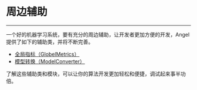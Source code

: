# 周边辅助

---

一个好的机器学习系统，要有充分的周边辅助，让开发者更加方便的开发，Angel提供了如下的辅助类，并将不断完善。


* [全局指标（GlobelMetrics）](./GlobalMetrics.md)
* [模型转换（ModelConverter）](./ModelConverter.md)

了解这些辅助类和模块，可以让你的算法开发更加轻松和便捷，调试起来事半功倍。